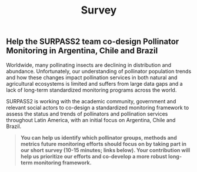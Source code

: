 ﻿---
type: page
layout: page1
title: "Survey"
layout: page1
image: images/monitoring_banner.png
btnURL1: "https://ceh-online-surveys.onlinesurveys.ac.uk/encuesta-surpass-sobre-prioridades-para-el-monitoreo_arg"
btnText1: "Survey Argentina"
btnURL2: "https://ceh-online-surveys.onlinesurveys.ac.uk/encuesta-surpass-sobre-prioridades-para-el-monitoreo_chl"
btnText2: "Survey Chile"
btnURL3: "https://ceh-online-surveys.onlinesurveys.ac.uk/questionario-surpass-sobre-prioridades-para-o-monitorament-bra"
btnText3: "Survey Brazil"
---

## Help the SURPASS2 team co-design Pollinator Monitoring in Argentina, Chile and Brazil

Worldwide, many pollinating insects are declining in distribution and abundance. Unfortunately, our understanding of pollinator population trends and how these changes impact pollination services in both natural and agricultural ecosystems is limited and suffers from large data gaps and a lack of long-term standardized monitoring programs across the world. 

SURPASS2 is working with the academic community, government and relevant social actors to co-design a standardized monitoring framework to assess the status and trends of pollinators and pollination services throughout Latin America, with an initial focus on Argentina, Chile and Brazil. 

> **You can help us identify which pollinator groups, methods and metrics future monitoring efforts should focus on by taking part in our short survey (10-15 minutes; links below). Your contribution will help us prioritize our efforts and co-develop a more robust long-term monitoring framework.**

